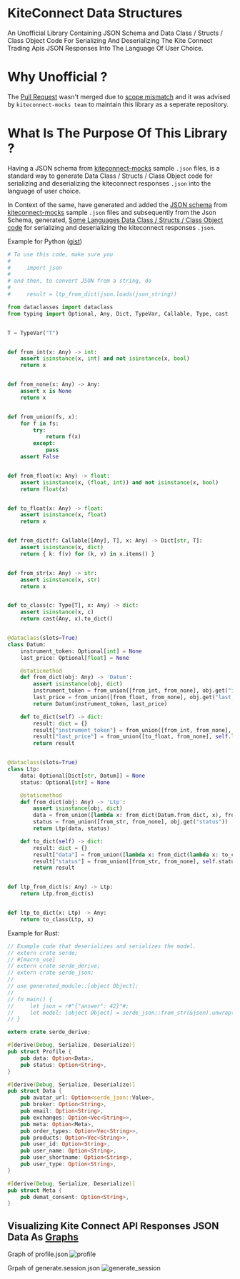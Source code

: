 # KiteConnect Data Structures
An Unofficial Library Containing JSON Schema and Data Class / Structs / Class Object Code For Serializing And Deserializing The Kite Connect Trading Apis JSON Responses Into The Language Of User Choice.

# Why Unofficial ?
The [Pull Request](https://github.com/zerodha/kiteconnect-mocks/pull/24) wasn't merged due to [scope mismatch](https://github.com/zerodha/kiteconnect-mocks/pull/24#issuecomment-1252181846) and it was advised by `kiteconnect-mocks team` to maintain this library as a seperate repository.

# What Is The Purpose Of This Library ?
Having a JSON schema from [kiteconnect-mocks](https://github.com/zerodha/kiteconnect-mocks) sample `.json` files, is a standard way to generate Data Class / Structs / Class Object code for serializing and deserializing the kiteconnect responses `.json` into the language of user choice.

In Context of the same, have generated and added the [JSON schema](https://github.com/ShabbirHasan1/kiteconnect-data-structures/tree/main/JsonSchemaAndStructs/KiteConnect-Json-Schema) from [kiteconnect-mocks](https://github.com/zerodha/kiteconnect-mocks) sample `.json` files and subsequently from the Json Schema, generated, [Some Languages Data Class / Structs / Class Object code](https://github.com/ShabbirHasan1/kiteconnect-data-structures/tree/main/JsonSchemaAndStructs) for serializing and deserializing the kiteconnect responses `.json`.

Example for Python ([gist](https://gist.github.com/ShabbirHasan1/f34137cc75cd7d8334b95193e409e234))

```python
# To use this code, make sure you
#
#     import json
#
# and then, to convert JSON from a string, do
#
#     result = ltp_from_dict(json.loads(json_string))

from dataclasses import dataclass
from typing import Optional, Any, Dict, TypeVar, Callable, Type, cast


T = TypeVar("T")


def from_int(x: Any) -> int:
    assert isinstance(x, int) and not isinstance(x, bool)
    return x


def from_none(x: Any) -> Any:
    assert x is None
    return x


def from_union(fs, x):
    for f in fs:
        try:
            return f(x)
        except:
            pass
    assert False


def from_float(x: Any) -> float:
    assert isinstance(x, (float, int)) and not isinstance(x, bool)
    return float(x)


def to_float(x: Any) -> float:
    assert isinstance(x, float)
    return x


def from_dict(f: Callable[[Any], T], x: Any) -> Dict[str, T]:
    assert isinstance(x, dict)
    return { k: f(v) for (k, v) in x.items() }


def from_str(x: Any) -> str:
    assert isinstance(x, str)
    return x


def to_class(c: Type[T], x: Any) -> dict:
    assert isinstance(x, c)
    return cast(Any, x).to_dict()


@dataclass(slots=True)
class Datum:
    instrument_token: Optional[int] = None
    last_price: Optional[float] = None

    @staticmethod
    def from_dict(obj: Any) -> 'Datum':
        assert isinstance(obj, dict)
        instrument_token = from_union([from_int, from_none], obj.get("instrument_token"))
        last_price = from_union([from_float, from_none], obj.get("last_price"))
        return Datum(instrument_token, last_price)

    def to_dict(self) -> dict:
        result: dict = {}
        result["instrument_token"] = from_union([from_int, from_none], self.instrument_token)
        result["last_price"] = from_union([to_float, from_none], self.last_price)
        return result


@dataclass(slots=True)
class Ltp:
    data: Optional[Dict[str, Datum]] = None
    status: Optional[str] = None

    @staticmethod
    def from_dict(obj: Any) -> 'Ltp':
        assert isinstance(obj, dict)
        data = from_union([lambda x: from_dict(Datum.from_dict, x), from_none], obj.get("data"))
        status = from_union([from_str, from_none], obj.get("status"))
        return Ltp(data, status)

    def to_dict(self) -> dict:
        result: dict = {}
        result["data"] = from_union([lambda x: from_dict(lambda x: to_class(Datum, x), x), from_none], self.data)
        result["status"] = from_union([from_str, from_none], self.status)
        return result


def ltp_from_dict(s: Any) -> Ltp:
    return Ltp.from_dict(s)


def ltp_to_dict(x: Ltp) -> Any:
    return to_class(Ltp, x)
```

Example for Rust:
```rust
// Example code that deserializes and serializes the model.
// extern crate serde;
// #[macro_use]
// extern crate serde_derive;
// extern crate serde_json;
//
// use generated_module::[object Object];
//
// fn main() {
//     let json = r#"{"answer": 42}"#;
//     let model: [object Object] = serde_json::from_str(&json).unwrap();
// }

extern crate serde_derive;

#[derive(Debug, Serialize, Deserialize)]
pub struct Profile {
    pub data: Option<Data>,
    pub status: Option<String>,
}

#[derive(Debug, Serialize, Deserialize)]
pub struct Data {
    pub avatar_url: Option<serde_json::Value>,
    pub broker: Option<String>,
    pub email: Option<String>,
    pub exchanges: Option<Vec<String>>,
    pub meta: Option<Meta>,
    pub order_types: Option<Vec<String>>,
    pub products: Option<Vec<String>>,
    pub user_id: Option<String>,
    pub user_name: Option<String>,
    pub user_shortname: Option<String>,
    pub user_type: Option<String>,
}

#[derive(Debug, Serialize, Deserialize)]
pub struct Meta {
    pub demat_consent: Option<String>,
}
```

## Visualizing Kite Connect API Responses JSON Data As [Graphs](https://github.com/ShabbirHasan1/kiteconnect-data-structures/tree/main/kiteconnect-mocks-graphs)

Graph of profile.json
![profile](https://user-images.githubusercontent.com/68828793/191450701-d49f1c7c-b39c-437c-9425-4f630550444b.png)

Grpah of generate.session.json
![generate_session](https://user-images.githubusercontent.com/68828793/191450919-a6e52210-7c37-4733-8b02-c934f87635b9.png)
